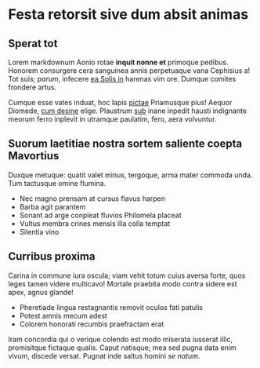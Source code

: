 # Festa retorsit sive dum absit animas

## Sperat tot

Lorem markdownum Aonio rotae **inquit nonne et** primoque pedibus. Honorem
consurgere cera sanguinea annis perpetuaque vana Cephisius a! Tot suis; *parum*,
infecere [ea Solis in](http://www.leti-tendensque.io/) harenas vim ore. Dumque
comites frondere artus.

Cumque esse vates induat, hoc lapis [pictae](http://www.alter.com/et-vicit.aspx)
Priamusque pius! Aequor Diomede, [cum
desine](http://www.pro-nervo.net/differtquas.aspx) elige. Plaustrum
[sub](http://feres.com/prius.html) inane inpedit hausti indignante meorum ferro
inplevit in utramque paulatim, fero, aera volvuntur.

## Suorum laetitiae nostra sortem saliente coepta Mavortius

Duxque metuque: quatit valet minus, tergoque, arma mater commoda unda. Tum
tactusque omine flumina.

- Nec magno prensam at cursus flavus harpen
- Barba agit parantem
- Sonant ad arge conpleat fluvios Philomela placeat
- Vultus membra crines mensis illa colla temptat
- Silentia vino

## Curribus proxima

Carina in commune iura oscula; viam vehit totum cuius aversa forte, quos leges
tamen videre multicavo! Mortale praebita modo contra sidere est apex, agnus
glande!

- Pheretiade lingua restagnantis removit oculos fati patulis
- Potest amnis mecum adest
- Colorem honorati recumbis praefractam erat

Iram concordia qui o verique colendo est modo miserata iusserat illic,
promisitque fictaque qualis. Caput natisque; mea sed pugna data enim vivum,
discede versat. Pugnat inde saltus homini *se natum*.
